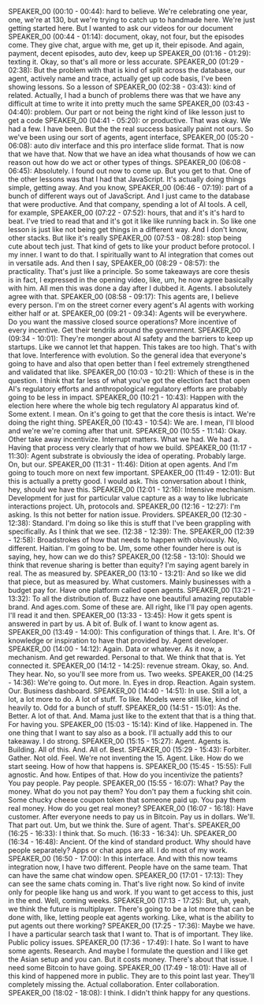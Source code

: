 SPEAKER_00 (00:10 - 00:44):  hard to believe. We're celebrating one year, one, we're at 130, but we're trying to catch up to handmade here. We're just getting started here. But I wanted to ask our videos for our document
SPEAKER_00 (00:44 - 01:14):  document, okay, not four, but the episodes come. They give chat, argue with me, get up it, their episode. And again, payment, decent episodes, auto dev, keep up
SPEAKER_00 (01:16 - 01:29):  texting it. Okay, so that's all more or less accurate.
SPEAKER_00 (01:29 - 02:38):  But the problem with that is kind of split across the database, our agent, actively name and trace, actually get up code basis, I've been showing lessons. So a lesson of
SPEAKER_00 (02:38 - 03:43):  kind of related. Actually, I had a bunch of problems there was that we have any difficult at time to write it into pretty much the same
SPEAKER_00 (03:43 - 04:40):  problem. Our part or not being the right kind of like lesson just to get a code
SPEAKER_00 (04:41 - 05:20):  or productive. That was okay. We had a few. I have been. But the the real success basically paint not ours. So we've been using our sort of agents, agent interface,
SPEAKER_00 (05:20 - 06:08):  auto div interface and this pro interface slide format. That is now that we have that. Now that we have an idea what thousands of how we can reason out how do we act or other types of things.
SPEAKER_00 (06:08 - 06:45):  Absolutely. I found out now to come up. But you get to that. One of the other lessons was that I had that JavaScript. It's actually doing things simple, getting away. And you know,
SPEAKER_00 (06:46 - 07:19):  part of a bunch of different ways out of JavaScript. And I just came to the database that were productive. And that company, spending a lot of AI tools. A cell, for example,
SPEAKER_00 (07:22 - 07:52):  hours, that and it's it's hard to beat. I've tried to read that and it's got it like like running back in. So like one lesson is just like not being get things in a different way. And I don't know, other stacks. But like it's really
SPEAKER_00 (07:53 - 08:28):  stop being cute about tech just. That kind of gets to like your product before protocol. I my inner. I want to do that. I spiritually want to AI integration that comes out in versatile ads. And then I say,
SPEAKER_00 (08:29 - 08:57):  the practicality. That's just like a principle. So some takeaways are core thesis is in fact, I expressed in the opening video, like, um, he now agree basically with him. All men this was done a day after I dubbed it. Agents. I absolutely agree with that.
SPEAKER_00 (08:58 - 09:17):  This agents are, I believe every person. I'm on the street corner every agent's AI agents with working either half or at.
SPEAKER_00 (09:21 - 09:34):  Agents will be everywhere. Do you want the massive closed source operations? More incentive of every incentive. Get their tendrils around the government.
SPEAKER_00 (09:34 - 10:01):  They're monger about AI safety and the barriers to keep up startups. Like we cannot let that happen. This takes are too high. That's with that love. Interference with evolution. So the general idea that everyone's going to have and also that open better than I feel extremely strengthened and validated that like.
SPEAKER_00 (10:03 - 10:21):  Which of these is in the question. I think that far less of what you've got the election fact that open AI's regulatory efforts and anthropological regulatory efforts are probably going to be less in impact.
SPEAKER_00 (10:21 - 10:43):  Happen with the election here where the whole big tech regulatory AI apparatus kind of. Some extent. I mean. On it's going to get that the core thesis is intact. We're doing the right thing.
SPEAKER_00 (10:43 - 10:54):  We are. I mean, I'll blood and we're we're coming after that unit.
SPEAKER_00 (10:55 - 11:14):  Okay. Other take away incentivize. Interrupt matters. What we had. We had a. Having that process very clearly that of how we build.
SPEAKER_00 (11:17 - 11:30):  Agent substrate is obviously the idea of operating. Probably large. On, but our.
SPEAKER_00 (11:31 - 11:46):  Dition at open agents. And I'm going to touch more on next few important.
SPEAKER_00 (11:49 - 12:01):  But this is actually a pretty good. I would ask. This conversation about I think, hey, should we have this.
SPEAKER_00 (12:01 - 12:16):  Intensive mechanism. Development for just for particular value capture as a way to like lubricate interactions project. Uh, protocols and.
SPEAKER_00 (12:16 - 12:27):  I'm asking. Is this not better for nation issue. Providers.
SPEAKER_00 (12:30 - 12:38):  Standard. I'm doing so like this is stuff that I've been grappling with specifically. As I think that we see.
 (12:38 - 12:39):  The.
SPEAKER_00 (12:39 - 12:58):  Broadstrokes of how that needs to happen with obviously. No, different. Haitian. I'm going to be. Um, some other founder here is out is saying, hey, how can we do this?
SPEAKER_00 (12:58 - 13:10):  Should we think that revenue sharing is better than equity? I'm saying agent barely in real. The as measured by.
SPEAKER_00 (13:10 - 13:21):  And so like we did that piece, but as measured by. What customers. Mainly businesses with a budget pay for. Have one platform called open agents.
SPEAKER_00 (13:21 - 13:32):  To all the distribution of. Buzz have one beautiful amazing reputable brand. And ages.com. Some of these are. All right, like I'll pay open agents. I'll read it and then.
SPEAKER_00 (13:33 - 13:45):  How it gets spent is answered in part by us. A bit of. Bulk of. I want to know agent as.
SPEAKER_00 (13:49 - 14:00):  This configuration of things that. I. Are. It's. Of knowledge or inspiration to have that provided by. Agent developer.
SPEAKER_00 (14:00 - 14:12):  Again. Data or whatever. As it now, a mechanism. And get rewarded. Personal to that. We think that that is. Yet connected it.
SPEAKER_00 (14:12 - 14:25):  revenue stream. Okay, so. And. They hear. No, so you'll see more from us. Two weeks.
SPEAKER_00 (14:25 - 14:36):  We're going to. Out more. In. Eyes in drop. Reaction. Again system. Our. Business dashboard.
SPEAKER_00 (14:40 - 14:51):  In use. Still a lot, a lot, a lot more to do. A lot of stuff. To like. Models were still like, kind of heavily to. Odd for a bunch of stuff.
SPEAKER_00 (14:51 - 15:01):  As the. Better. A lot of that. And. Mama just like to the extent that that is a thing that. For having you.
SPEAKER_00 (15:03 - 15:14):  Kind of like. Happened in. The one thing that I want to say also as a book. I'll actually add this to our takeaway. I do strong.
SPEAKER_00 (15:15 - 15:27):  Agent. Agents is. Building. All of this. And. All of. Best.
SPEAKER_00 (15:29 - 15:43):  Forbiter. Gather. Not old. Feel. We're not inventing the 15. Agent. Like. How do we start seeing. How of how that happens is.
SPEAKER_00 (15:45 - 15:55):  Full agnostic. And how. Entipes of that. How do you incentivize the patients? You pay people. Pay people.
SPEAKER_00 (15:55 - 16:07):  What? Pay the money. What do you not pay them? You don't pay them a fucking shit coin. Some chucky cheese coupon token that someone paid up. You pay them real money. How do you get real money?
SPEAKER_00 (16:07 - 16:18):  Have customer. After everyone needs to pay us in Bitcoin. Pay us in dollars. We'll. That part out. Um, but we think the. Sure of agent. That's.
SPEAKER_00 (16:25 - 16:33):  I think that. So much.
 (16:33 - 16:34):  Uh.
SPEAKER_00 (16:34 - 16:48):  Ancient. Of the kind of standard product. Why should have people separately? Apps or chat apps are all. I do most of my work.
SPEAKER_00 (16:50 - 17:00):  In this interface. And with this now teams integration now, I have two different. People have on the same team. That can have the same chat window open.
SPEAKER_00 (17:01 - 17:13):  They can see the same chats coming in. That's live right now. So kind of invite only for people like hang us and work. If you want to get access to this, just in the end. Well, coming weeks.
SPEAKER_00 (17:13 - 17:25):  But, uh, yeah, we think the future is multiplayer. There's going to be a lot more that can be done with, like, letting people eat agents working. Like, what is the ability to put agents out there working?
SPEAKER_00 (17:25 - 17:36):  Maybe we have. I have a particular search task that I want to. That is of important. They like. Public policy issues.
SPEAKER_00 (17:36 - 17:49):  I hate. So I want to have some agents. Research. And maybe I formulate the question and I like get the Asian setup and you can. But it costs money. There's about that issue. I need some Bitcoin to have going.
SPEAKER_00 (17:49 - 18:01):  Have all of this kind of happened more in public. They are to this point last year. They'll completely missing the. Actual collaboration. Enter collaboration.
SPEAKER_00 (18:02 - 18:08):  I think. I didn't think happy for any questions.
